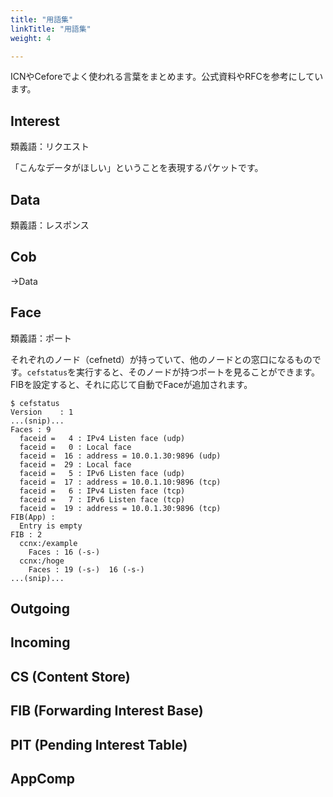 ```yaml
---
title: "用語集"
linkTitle: "用語集"
weight: 4

---
```


ICNやCeforeでよく使われる言葉をまとめます。公式資料やRFCを参考にしています。

## Interest
類義語：リクエスト

「こんなデータがほしい」ということを表現するパケットです。

## Data
類義語：レスポンス

## Cob
→Data

## Face
類義語：ポート

それぞれのノード（cefnetd）が持っていて、他のノードとの窓口になるものです。`cefstatus`を実行すると、そのノードが持つポートを見ることができます。FIBを設定すると、それに応じて自動でFaceが追加されます。

```shell
$ cefstatus
Version    : 1
...(snip)...
Faces : 9
  faceid =   4 : IPv4 Listen face (udp)
  faceid =   0 : Local face
  faceid =  16 : address = 10.0.1.30:9896 (udp)
  faceid =  29 : Local face
  faceid =   5 : IPv6 Listen face (udp)
  faceid =  17 : address = 10.0.1.10:9896 (tcp)
  faceid =   6 : IPv4 Listen face (tcp)
  faceid =   7 : IPv6 Listen face (tcp)
  faceid =  19 : address = 10.0.1.30:9896 (tcp)
FIB(App) :
  Entry is empty
FIB : 2
  ccnx:/example
    Faces : 16 (-s-)
  ccnx:/hoge
    Faces : 19 (-s-)  16 (-s-)
...(snip)...
```

## Outgoing

## Incoming

## CS (Content Store)

## FIB (Forwarding Interest Base)

## PIT (Pending Interest Table)

## AppComp